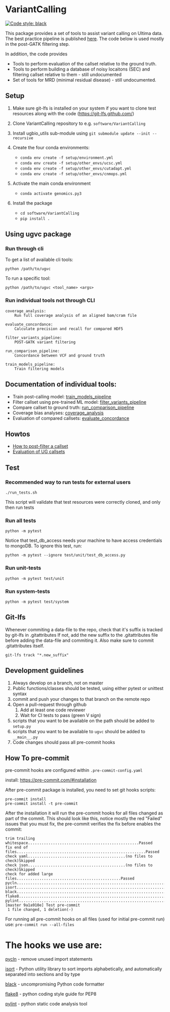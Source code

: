 # VariantCalling

[![Code style: black](https://img.shields.io/badge/code%20style-black-000000.svg)](https://github.com/psf/black)

This package provides a set of tools to assist variant calling on Ultima data.
The best practice pipeline is published [here](broad.io/ugworkspace). The code
below is used mostly in the post-GATK filtering step.

In addition, the code provides

* Tools to perform evaluation of the callset relative to the ground truth.
* Tools to perform building a database of noisy locaitons (SEC) and filtering callset relative to them - still undocumented
* Set of tools for MRD (minimal residual disease) - still undocumented.

## Setup
1. Make sure git-lfs is installed on your system if you want to clone test resources along with the code (https://git-lfs.github.com/)
1. Clone VariantCalling repository to e.g. `software/VariantCalling`
2. Install ugbio_utils sub-module using `git submodule update --init --recursive`
1. Create the four conda environments:
   * `conda env create -f setup/environment.yml`
   * `conda env create -f setup/other_envs/ucsc.yml`
   * `conda env create -f setup/other_envs/cutadapt.yml`
   * `conda env create -f setup/other_envs/cnmops.yml`

1. Activate the main conda environment
   * `conda activate genomics.py3`
1. Install the package
   * `cd software/VariantCalling`
   * `pip install .`

## Using ugvc package

### Run through cli

To get a list of available cli tools:
```
python /path/to/ugvc
```

To run a specific tool:

```
python /path/to/ugvc <tool_name> <args>
```

### Run individual tools not through CLI

	coverage_analysis:
		Run full coverage analysis of an aligned bam/cram file

	evaluate_concordance:
		Calculate precision and recall for compared HDF5

	filter_variants_pipeline:
		POST-GATK variant filtering

	run_comparison_pipeline:
		Concordance between VCF and ground truth

	train_models_pipeline:
		Train filtering models


## Documentation of individual tools:

* Train post-calling model: [train_models_pipeline](docs/train_models_pipeline.md)
* Filter callset using pre-trained ML model: [filter_variants_pipeline](docs/filter_variants_pipeline.md)
* Compare callset to ground truth: [run_comparison_pipeline](docs/run_comparison_pipeline.md)
* Coverage bias analyses: [coverage_analysis](docs/coverage_analysis.md)
* Evaluation of compared callsets: [evaluate_concordance](docs/evaluate_concordance.md)

## Howtos

* [How to post-filter a callset](docs/howto-callset-filter.md)
* [Evaluation of UG callsets](docs/howto-evaluate-ug-callset.md)

## Test

### Recommended way to run tests for external users
```
./run_tests.sh
```
This script will validate that test resources were correctly cloned, and only then run tests

### Run all tests
```
python -m pytest
```
Notice that test_db_access needs your machine to have access credentials to mongoDB.
To ignore this test, run:
```
python -m pytest --ignore test/unit/test_db_access.py
```

### Run unit-tests
```
python -m pytest test/unit
```

### Run system-tests
```
python -m pytest test/system
```

## Git-lfs
Whenever commiting a data-file to the repo, check that it's suffix is tracked by git-lfs in .gitattributes
If not, add the new suffix to the .gitattributes file before adding the data-file and commiting it.
Also make sure to commit .gitattributes itself.
```
git-lfs track "*.new_suffix"
```

## Development guidelines
1. Always develop on a branch, not on master
2. Public functions/classes should be tested, using either pytest or unittest syntax
3. commit and push your changes to that branch on the remote repo
4. Open a pull-request through github
   1. Add at least one code reviewer
   2. Wait for CI tests to pass (green V sign)
5. scripts that you want to be available on the path should be added to `setup.py`
6. scripts that you want to be available to `ugvc` should be added to `__main__.py`
7. Code changes should pass all pre-commit hooks

## How To pre-commit
pre-commit hooks are configured within `.pre-commit-config.yaml`

install: https://pre-commit.com/#installation

After pre-commit package is installed, you need to set git hooks scripts:
```
pre-commit install
pre-commit install -t pre-commit
```
After the installation it will run the pre-commit hooks for all files changed as part of the commit.
This should look like this, notice mostly the red "Failed" issues that you must fix, the pre-commit verifies the fix before enables the commit:
```
trim trailing whitespace.................................................Passed
fix end of files.........................................................Passed
check yaml...........................................(no files to check)Skipped
check json...........................................(no files to check)Skipped
check for added large files..............................................Passed
pycln....................................................................Passed
isort....................................................................Passed
black....................................................................Passed
flake8...................................................................Passed
pylint...................................................................Passed
[master 9a1a910e] Test pre-commit
 1 file changed, 1 deletion(-)
 ```
For running all pre-commit hooks on all files (used for initial pre-commit run) use: `pre-commit run --all-files`

# The hooks we use are:
[pycln](https://github.com/hadialqattan/pycln) - remove unused import statements

[isort](https://github.com/PyCQA/isort) - Python utility library to sort imports alphabetically, and automatically separated into sections and by type

[black](https://github.com/psf/black) - uncompromising Python code formatter

[flake8](https://gitlab.com/pycqa/flake8) - python coding style guide for PEP8

[pylint](https://github.com/pycqa/pylint) - python static code analysis tool
